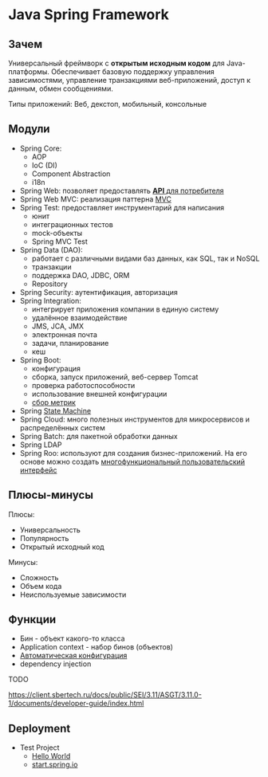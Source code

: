 # Java Spring Framework

## Зачем

Универсальный фреймворк с __открытым исходным кодом__ для Java-платформы. Обеспечивает базовую поддержку управления зависимостями, управление транзакциями веб-приложений, доступ к данным, обмен сообщениями.

Типы приложений: Веб, декстоп, мобильный, консольные

## Модули

- Spring Core:
  - AOP
  - IoC (DI)
  - Component Abstraction
  - i18n
- Spring Web: позволяет предоставлять [__API__ для потребителя](https://habr.com/ru/companies/skillfactory/articles/811769/)
- Spring Web MVC: реализация паттерна [MVC](https://practicum.yandex.ru/blog/framework-spring-java/)
- Spring Test: предоставляет инструментарий для написания
  - юнит
  - интеграционных тестов
  - mock-объекты
  - Spring MVC Test
- Spring Data (DAO):
  - работает с различными видами баз данных, как SQL, так и NoSQL
  - транзакции
  - поддержка DAO, JDBC, ORM
  - Repository
- Spring Security: аутентификация, авторизация
- Spring Integration:
  - интегрирует приложения компании в единую систему
  - удалённое взаимодействие
  - JMS, JCA, JMX
  - электронная почта
  - задачи, планирование
  - кеш
- Spring Boot:
  - конфигурация
  - сборка, запуск приложений, веб-сервер Tomcat
  - проверка работоспособности
  - использование внешней конфигурации
  - [сбор метрик](https://tproger.ru/articles/spring-modules-overview)
- Spring [State Machine](https://spring.io/projects/spring-statemachine)
- Spring Cloud: много полезных инструментов для микросервисов и распределённых систем
- Spring Batch: для пакетной обработки данных
- Spring LDAP
- Spring Roo: используют для создания бизнес-приложений. На его основе можно создать [многофункциональный пользовательский интерфейс](https://ru.hexlet.io/blog/posts/spring-framework)

## Плюсы-минусы

Плюсы:

- Универсальность
- Популярность
- Открытый исходный код

Минусы:

- Сложность
- Объем кода
- Неиспользуемые зависимости

## Функции

- Бин - объект какого-то класса
- Application context - набор бинов (объектов)
- [Автоматическая конфигурация](https://javarush.com/groups/posts/477-spring-dlja-lenivihkh-osnovih-bazovihe-koncepcii-i-primerih-s-kodom-chastjh-2)
- dependency injection

TODO

<https://client.sbertech.ru/docs/public/SEI/3.11/ASGT/3.11.0-1/documents/developer-guide/index.html>

## Deployment

- Test Project
  - [Hello World](https://spring.io/quickstart)
  - [start.spring.io](https://practicum.yandex.ru/blog/framework-spring-java/)
